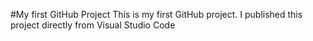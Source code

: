 #My first GitHub Project
This is my first GitHub project. I published this project directly from Visual Studio Code
